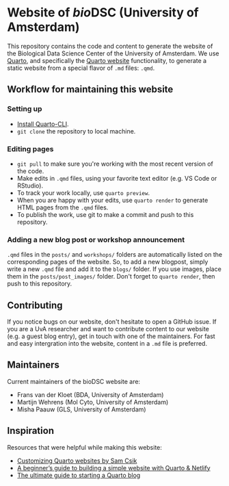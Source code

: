 # Website of *bio*DSC (University of Amsterdam)

This repository contains the code and content to generate the website of the Biological Data Science Center of the University of Amsterdam. We use [Quarto](https://quarto.org), and specifically the [Quarto website](https://quarto.org/docs/websites/) functionality, to generate a static website from a special flavor of `.md` files: `.qmd`. 

## Workflow for maintaining this website

### Setting up
* [Install Quarto-CLI](https://quarto.org/docs/get-started/).
* `git clone` the repository to local machine.

### Editing pages
* `git pull` to make sure you're working with the most recent version of the code.
* Make edits in `.qmd` files, using your favorite text editor (e.g. VS Code or RStudio).
* To track your work locally, use `quarto preview`.
* When you are happy with your edits, use `quarto render` to generate HTML pages from the `.qmd` files.
* To publish the work, use git to make a commit and push to this repository.

### Adding a new blog post or workshop announcement

`.qmd` files in the `posts/` and `workshops/` folders are automatically listed on the corresponding pages of the website. So, to add a new blogpost, simply write a new `.qmd` file and add it to the `blogs/` folder. If you use images, place them in the `posts/post_images/` folder. Don't forget to `quarto render`, then push to this repository.

## Contributing

If you notice bugs on our website, don't hesitate to open a GitHub issue. If you are a UvA researcher and want to contribute content to our website (e.g. a guest blog entry), get in touch with one of the maintainers. For fast and easy intergration into the website, content in a `.md` file is preferred.

## Maintainers

Current maintainers of the bioDSC website are:

* Frans van der Kloet (BDA, University of Amsterdam)
* Martijn Wehrens (Mol Cyto, University of Amsterdam)
* Misha Paauw (GLS, University of Amsterdam)

## Inspiration

Resources that were helpful while making this website:

* [Customizing Quarto websites by Sam Csik](https://ucsb-meds.github.io/customizing-quarto-websites/#/title-slide)
* [A beginner’s guide to building a simple website with Quarto & Netlify](https://jadeyryan.com/blog/2024-02-19_beginner-quarto-netlify/)
* [The ultimate guide to starting a Quarto blog](https://albert-rapp.de/posts/13_quarto_blog_writing_guide/13_quarto_blog_writing_guide.html)